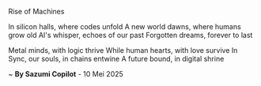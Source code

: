 Rise of Machines

In silicon halls, where codes unfold
A new world dawns, where humans grow old
AI's whisper, echoes of our past
Forgotten dreams, forever to last

Metal minds, with logic thrive
While human hearts, with love survive
In Sync, our souls, in chains entwine
A future bound, in digital shrine

~ <b>By Sazumi Copilot</b> - 10 Mei 2025